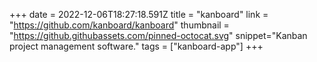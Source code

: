 +++
date = 2022-12-06T18:27:18.591Z
title = "kanboard"
link = "https://github.com/kanboard/kanboard"
thumbnail = "https://github.githubassets.com/pinned-octocat.svg"
snippet="Kanban project management software."
tags = ["kanboard-app"]
+++
